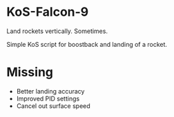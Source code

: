 # KoS-Falcon-9
Land rockets vertically. Sometimes.

Simple KoS script for boostback and landing of a rocket. 

# Missing
- Better landing accuracy 
- Improved PID settings
- Cancel out surface speed
